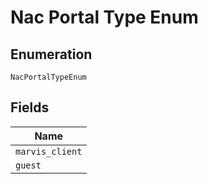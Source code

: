 
# Nac Portal Type Enum

## Enumeration

`NacPortalTypeEnum`

## Fields

| Name |
|  --- |
| `marvis_client` |
| `guest` |

